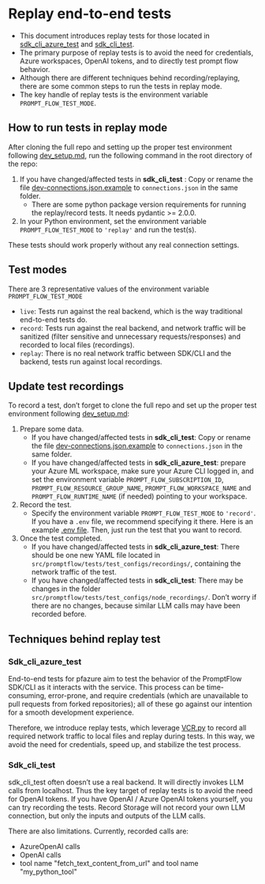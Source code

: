 # Replay end-to-end tests

* This document introduces replay tests for those located in [sdk_cli_azure_test](../../src/promptflow/tests/sdk_cli_azure_test/e2etests/) and [sdk_cli_test](../../src/promptflow/tests/sdk_cli_test/e2etests/).
* The primary purpose of replay tests is to avoid the need for credentials, Azure workspaces, OpenAI tokens, and to directly test prompt flow behavior.
* Although there are different techniques behind recording/replaying, there are some common steps to run the tests in replay mode.
* The key handle of replay tests is the environment variable `PROMPT_FLOW_TEST_MODE`.

## How to run tests in replay mode

After cloning the full repo and setting up the proper test environment following [dev_setup.md](./dev_setup.md), run the following command in the root directory of the repo:

1. If you have changed/affected tests in __sdk_cli_test__ : Copy or rename the file [dev-connections.json.example](../../src/promptflow/dev-connections.json.example) to `connections.json` in the same folder.
   * There are some python package version requirements for running the replay/record tests. It needs pydantic >= 2.0.0.
2. In your Python environment, set the environment variable `PROMPT_FLOW_TEST_MODE` to `'replay'` and run the test(s).

These tests should work properly without any real connection settings.

## Test modes

There are 3 representative values of the environment variable `PROMPT_FLOW_TEST_MODE`
- `live`: Tests run against the real backend, which is the way traditional end-to-end tests do.
- `record`: Tests run against the real backend, and network traffic will be sanitized (filter sensitive and unnecessary requests/responses) and recorded to local files (recordings).
- `replay`: There is no real network traffic between SDK/CLI and the backend, tests run against local recordings.

## Update test recordings

To record a test, don’t forget to clone the full repo and set up the proper test environment following [dev_setup.md](./dev_setup.md):
1. Prepare some data.
   * If you have changed/affected tests in __sdk_cli_test__: Copy or rename the file [dev-connections.json.example](../../src/promptflow/dev-connections.json.example) to `connections.json` in the same folder.
   * If you have changed/affected tests in __sdk_cli_azure_test__: prepare your Azure ML workspace, make sure your Azure CLI logged in, and set the environment variable `PROMPT_FLOW_SUBSCRIPTION_ID`, `PROMPT_FLOW_RESOURCE_GROUP_NAME`, `PROMPT_FLOW_WORKSPACE_NAME` and `PROMPT_FLOW_RUNTIME_NAME` (if needed) pointing to your workspace.
2. Record the test.
   * Specify the environment variable `PROMPT_FLOW_TEST_MODE` to `'record'`. If you have a `.env` file, we recommend specifying it there. Here is an example [.env file](../../src/promptflow/.env.example). Then, just run the test that you want to record.
3. Once the test completed.
   * If you have changed/affected tests in __sdk_cli_azure_test__: There should be one new YAML file located in `src/promptflow/tests/test_configs/recordings/`, containing the network traffic of the test.
   * If you have changed/affected tests in __sdk_cli_test__: There may be changes in the folder `src/promptflow/tests/test_configs/node_recordings/`.  Don’t worry if there are no changes, because similar LLM calls may have been recorded before.

## Techniques behind replay test

### Sdk_cli_azure_test

End-to-end tests for pfazure aim to test the behavior of the PromptFlow SDK/CLI as it interacts with the service. This process can be time-consuming, error-prone, and require credentials (which are unavailable to pull requests from forked repositories); all of these go against our intention for a smooth development experience.

Therefore, we introduce replay tests, which leverage [VCR.py](https://pypi.org/project/vcrpy/) to record all required network traffic to local files and replay during tests. In this way, we avoid the need for credentials, speed up, and stabilize the test process.

### Sdk_cli_test

sdk_cli_test often doesn’t use a real backend. It will directly invokes LLM calls from localhost. Thus the key target of replay tests is to avoid the need for OpenAI tokens. If you have OpenAI / Azure OpenAI tokens yourself, you can try recording the tests. Record Storage will not record your own LLM connection, but only the inputs and outputs of the LLM calls.

There are also limitations. Currently, recorded calls are:
* AzureOpenAI calls
* OpenAI calls
* tool name "fetch_text_content_from_url" and tool name "my_python_tool"